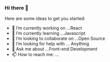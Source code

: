 ### Hi there 👋


Here are some ideas to get you started:

- 🔭 I’m currently working on ...React
- 🌱 I’m currently learning ...Javascript
- 👯 I’m looking to collaborate on ...Open Source
- 🤔 I’m looking for help with ... Anything
- 💬 Ask me about ...Front-end Development
- 📫 How to reach me: ...
